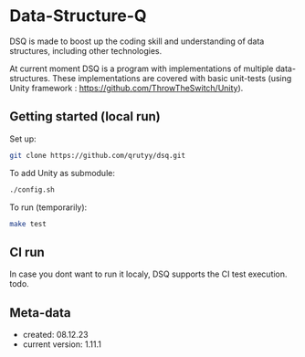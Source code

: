 # Data-Structure-Q 
DSQ is made to boost up the coding skill and understanding of data structures, including other technologies.

At current moment DSQ is a program with implementations of multiple data-structures. These implementations are covered with basic unit-tests (using Unity framework : https://github.com/ThrowTheSwitch/Unity). 

## Getting started (local run)
Set up:
```bash
git clone https://github.com/qrutyy/dsq.git
```

To add Unity as submodule:
```bash
./config.sh
```

To run (temporarily):
```bash
make test
```

## CI run
In case you dont want to run it localy, DSQ supports the CI test execution.
todo.

## Meta-data
- created: 08.12.23
- current version: 1.11.1
